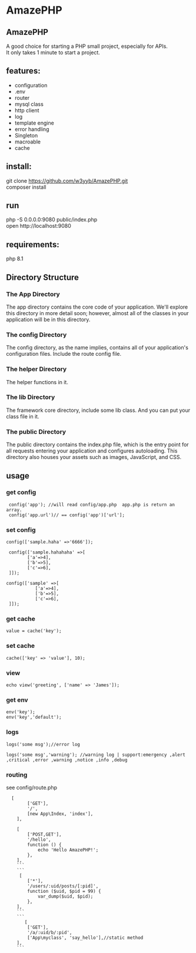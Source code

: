 # AmazePHP
## AmazePHP  
A good choice for starting a PHP small project, especially for APIs.   
It only takes 1 minute to start a project.


## features:  
- configuration  
- .env  
- router    
- mysql class  
- http client  
- log   
- template engine
- error handling  
- Singleton 
- macroable 
- cache 


## install:    
git clone https://github.com/w3yyb/AmazePHP.git  
composer install  

 ## run
 php -S 0.0.0.0:9080  public/index.php  
 open http://localhost:9080

 ## requirements:  
 php 8.1  

 ## Directory Structure  

 ### The App Directory  
 The app directory contains the core code of your application. We'll explore this directory in more detail soon; however, almost all of the classes in your application will be in this directory.  
 ### The config Directory  
 The config directory, as the name implies, contains all of your application's configuration files.  Include the route config file.
  ### The helper Directory  
The helper functions in it.
### The lib Directory
The framework core directory, include some lib class. And you can put  your class file in it.
### The public Directory
The public directory contains the index.php file, which is the entry point for all requests entering your application and configures autoloading. This directory also houses your assets such as images, JavaScript, and CSS.

 ## usage 
 ### get config  
 ``` 
  config('app'); //will read config/app.php  app.php is return an array.  
  config('app.url')// == config('app')['url'];  
  ``` 
  
 ### set config 
 ``` 
 config(['sample.haha' =>'6666']);
``` 
``` 
 config(['sample.hahahaha' =>[
        ['a'=>4],
        ['b'=>5],
        ['c'=>6],
 ]]);
``` 
 ``` 
 config(['sample' =>[
            ['a'=>4],
            ['b'=>5],
            ['c'=>6],
  ]]);
 ``` 
 
### get cache 
```
value = cache('key');
```
### set cache 
```
cache(['key' => 'value'], 10);
``` 
### view
```
echo view('greeting', ['name' => 'James']);
``` 
###  get env
```
env('key');
env('key','default');
```

### logs
```
logs('some msg');//error log
```
```
logs('some msg','warning'); //warning log | support:emergency ,alert ,critical ,error ,warning ,notice ,info ,debug 
```
### routing 
see config/route.php
```
  [
        ['GET'],
        '/',
        [new App\Index, 'index'],
    ],
```
```
    [
        ['POST,GET'],
        '/hello',
        function () {
            echo 'Hello AmazePHP!';
        },
    ],
    ```
    ```
     [
        ['*'],
        '/users/:uid/posts/[:pid]',
        function ($uid, $pid = 99) {
            var_dump($uid, $pid);
        },
    ],
    ```
    ```
       [
        ['GET'],
        '/a/:uid/b/:pid',
        ['App\myclass', 'say_hello'],//static method
    ],
    ```
    
    
